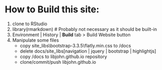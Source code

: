 # How to Build this site:

1. clone to RStudio
2. library(rmarkdown)  # Probably not necessary as it should be built-in
3. Environment | History | **Build** tab > Build Website button
4. Manipulate some files
    - copy site_libs\bootstrap-3.3.5\flatly.min.css to /docs
    - delete docs/site_libs[navigation | jquery | bootstrap | highlightjs]
    - copy /docs to libjohn.github.io repository
    - clone/commit/push libjohn.github.io
